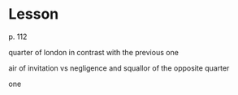 # Lesson

p. 112 

quarter of london in contrast with the previous one

air of invitation vs negligence and squallor of the opposite quarter

one
<!--stackedit_data:
eyJoaXN0b3J5IjpbMTg2OTMwMTY0NCwtMTk2ODU1MTgwMl19
-->